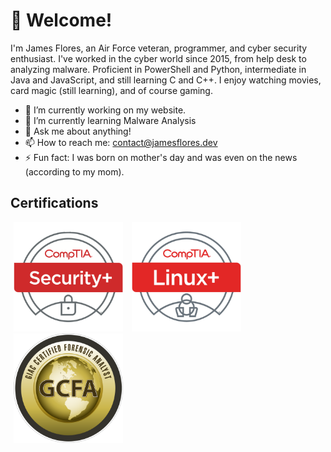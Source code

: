 # 👋 Welcome!

I'm James Flores, an Air Force veteran, programmer, and cyber security enthusiast. I've worked in the cyber world since 2015, from help desk to analyzing malware. Proficient in PowerShell and Python, intermediate in Java and JavaScript, and still learning C and C++. I enjoy watching movies, card magic (still learning), and of course gaming.

- 🔭 I’m currently working on my website.
- 🌱 I’m currently learning Malware Analysis
- 💬 Ask me about anything!
- 📫 How to reach me: contact@jamesflores.dev
- ⚡ Fun fact: I was born on mother's day and was even on the news (according to my mom).

## Certifications

<a href="https://www.credly.com/badges/68849011-b0c3-4dee-9274-b716c1ae60ec/public_url" target="_blank" style="padding:1%"><img src="/img/security.png" width="175" height="175" alt="CompTIA Security+"></a>
<a href="https://www.credly.com/badges/12755f63-970e-4d7a-84bb-acfe0671c096/public_url" target="_blank" style="padding:1%"><img src="/img/linux.png" width="175" height="175" alt="CompTIA Linux+"></a>
<a href="https://www.credly.com/badges/a858b184-d73b-47a0-b7ee-9b01ca2f9c69/public_url" target="_blank" style="padding:1%"><img src="/img/gcfa.png" width="175" height="175" alt="GIAC Certified Forensic Analyst"></a>

<!--
**jamesfloresjr/jamesfloresjr** is a ✨ _special_ ✨ repository because its `README.md` (this file) appears on your GitHub profile.

Here are some ideas to get you started:

- 🔭 I’m currently working on ...
- 🌱 I’m currently learning ...
- 👯 I’m looking to collaborate on ...
- 🤔 I’m looking for help with ...
- 💬 Ask me about ...
- 📫 How to reach me: ...
- 😄 Pronouns: ...
- ⚡ Fun fact: ...
-->
